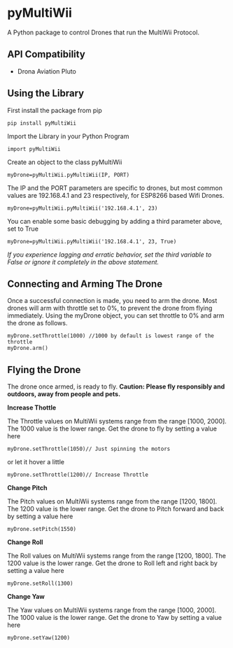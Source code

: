 # **pyMultiWii**

A Python package to control Drones that run the MultiWii Protocol. 

## **API Compatibility**

 

 - Drona Aviation Pluto 


## **Using the Library**

First install the package from pip

    pip install pyMultiWii

Import the Library in your Python Program

    import pyMultiWii

Create an object to the class pyMultiWii

    myDrone=pyMultiWii.pyMultiWii(IP, PORT)
The IP and the PORT parameters are specific to drones, but most common values are 192.168.4.1 and 23 respectively, for ESP8266 based Wifi Drones.

    myDrone=pyMultiWii.pyMultiWii('192.168.4.1', 23)
You can enable some basic debugging by adding a third parameter above, set to True

    myDrone=pyMultiWii.pyMultiWii('192.168.4.1', 23, True)

*If you experience lagging and erratic behavior, set the third variable to False or ignore it completely in the above statement.*  

## **Connecting and Arming The Drone**

Once a successful connection is made, you need to arm the drone. Most drones will arm with throttle set to 0%, to prevent the drone from flying immediately. 
Using the myDrone object, you can set throttle to 0% and arm the drone as follows. 

    myDrone.setThrottle(1000) //1000 by default is lowest range of the throttle
    myDrone.arm()

## **Flying the Drone**
The drone once armed, is ready to fly. 
**Caution: Please fly responsibly and outdoors, away from people and pets.**

**Increase Thottle**

The Throttle values on MultiWii systems range from the range [1000, 2000]. The 1000 value is the lower range. 
Get the drone to fly by setting a value here

    myDrone.setThrottle(1050)// Just spinning the motors
     
or let it hover a little

    myDrone.setThrottle(1200)// Increase Throttle

**Change Pitch**

The Pitch values on MultiWii systems range from the range [1200, 1800]. The 1200 value is the lower range. 
Get the drone to Pitch forward and back by setting a value here

    myDrone.setPitch(1550)
     


**Change Roll**

The Roll values on MultiWii systems range from the range [1200, 1800]. The 1200 value is the lower range. 
Get the drone to Roll left and right back by setting a value here

    myDrone.setRoll(1300)

**Change Yaw**

The Yaw values on MultiWii systems range from the range [1000, 2000]. The 1000 value is the lower range. 
Get the drone to Yaw by setting a value here

    myDrone.setYaw(1200) 

